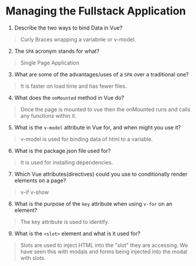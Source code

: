 # Managing the Fullstack Application

1. Describe the two ways to bind Data in Vue?

  > Curly Braces wrapping a variabnle or v-model.

2. The `SPA` acronym stands for what?

  > Single Page Application

3. What are some of the advantages/uses of a `SPA` over a traditional one?

  > It is faster on load time and has fewer files.

4. What does the `onMounted` method in Vue do?

  > Once the page is mounted to vue then the onMounted runs and calls any functions within it.

5. What is the `v-model` attribute in Vue for, and when might you use it?

  > v-model is used for binding data of html to a variable.

6. What is the package.json file used for?

  > It is used for installing dependencies.

7. Which Vue attributes(directives) could you use to conditionally render elements on a page?

  > v-if v-show

8. What is the purpose of the `key` attribute when using `v-for` on an element?

  > The key attribute is used to identify.

9. What is the `<slot>` element and what is it used for?

  > Slots are used to inject HTML into the "slot" they are accessing. We have seen this with modals and forms being injected into the modal with slots.
